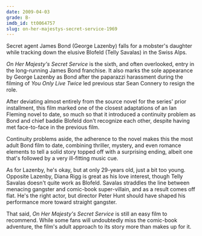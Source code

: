 ```yaml
---
date: 2009-04-03
grade: B-
imdb_id: tt0064757
slug: on-her-majestys-secret-service-1969
---
```


Secret agent James Bond (George Lazenby) falls for a mobster's daughter while tracking down the elusive Blofeld (Telly Savalas) in the Swiss Alps.

_On Her Majesty's Secret Service_ is the sixth, and often overlooked, entry in the long-running James Bond franchise. It also marks the sole appearance by George Lazenby as Bond after the paparazzi harassment during the filming of <span data-imdb-id="tt0062512">_You Only Live Twice_</span> led previous star Sean Connery to resign the role.

After deviating almost entirely from the source novel for the series' prior installment, this film marked one of the closest adaptations of an Ian Fleming novel to date, so much so that it introduced a continuity problem as Bond and chief baddie Blofeld don't recognize each other, despite having met face-to-face in the previous film.

Continuity problems aside, the adherence to the novel makes this the most adult Bond film to date, combining thriller, mystery, and even romance elements to tell a solid story topped off with a surprising ending, albeit one that's followed by a very ill-fitting music cue.

As for Lazenby, he's okay, but at only 29-years old, just a bit too young. Opposite Lazenby, Diana Rigg is great as his love interest, though Telly Savalas doesn't quite work as Blofeld. Savalas straddles the line between menacing gangster and comic-book super-villain, and as a result comes off flat. He's the right actor, but director Peter Hunt should have shaped his performance more toward straight gangster.

That said, _On Her Majesty's Secret Service_ is still an easy film to recommend. While some fans will undoubtedly miss the comic-book adventure, the film's adult approach to its story more than makes up for it.
